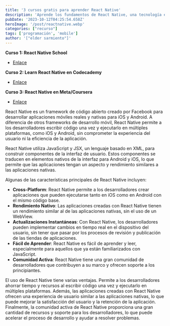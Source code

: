 ```yaml
---
title: '3 cursos gratis para aprender React Native'
description: 'Aprende los fundamentos de React Native, una tecnología esencial y demandada para el desarrollo de aplicaciones móviles.'
pubDate: '2023-10-12T04:25:54.658Z'
heroImage: '/post/reactnative.webp'
categories: ["recurso"]
tags: ['programación', 'mobile']
author: '["elder sarmiento"]'
---
```


**Curso 1: React Native School**
- [Enlace](https://www.reactnativeschool.com/react-native-basics)

**Curso 2: Learn React Native en Codecademy**
- [Enlace](https://www.codecademy.com/learn/learn-react-native)

**Curso 3: React Native en Meta/Coursera**
- [Enlace](https://www.coursera.org/learn/react-native-course)

React Native es un framework de código abierto creado por Facebook para desarrollar aplicaciones móviles reales y nativas para iOS y Android. A diferencia de otros frameworks de desarrollo móvil, React Native permite a los desarrolladores escribir código una vez y ejecutarlo en múltiples plataformas, como iOS y Android, sin comprometer la experiencia del usuario ni la eficiencia de la aplicación.

React Native utiliza JavaScript y JSX, un lenguaje basado en XML, para construir componentes de la interfaz de usuario. Estos componentes se traducen en elementos nativos de la interfaz para Android y iOS, lo que permite que las aplicaciones tengan un aspecto y rendimiento similares a las aplicaciones nativas.

Algunas de las características principales de React Native incluyen:

- **Cross-Platform**: React Native permite a los desarrolladores crear aplicaciones que pueden ejecutarse tanto en iOS como en Android con el mismo código base.
- **Rendimiento Nativo**: Las aplicaciones creadas con React Native tienen un rendimiento similar al de las aplicaciones nativas, sin el uso de un WebView.
- **Actualizaciones Instantáneas**: Con React Native, los desarrolladores pueden implementar cambios en tiempo real en el dispositivo del usuario, sin tener que pasar por los procesos de revisión y publicación de las tiendas de aplicaciones.
- **Fácil de Aprender**: React Native es fácil de aprender y leer, especialmente para aquellos que ya están familiarizados con JavaScript.
- **Comunidad Activa**: React Native tiene una gran comunidad de desarrolladores que contribuyen a su marco y ofrecen soporte a los principiantes.

El uso de React Native tiene varias ventajas. Permite a los desarrolladores ahorrar tiempo y recursos al escribir código una vez y ejecutarlo en múltiples plataformas. Además, las aplicaciones creadas con React Native ofrecen una experiencia de usuario similar a las aplicaciones nativas, lo que puede mejorar la satisfacción del usuario y la retención de la aplicación. Finalmente, la comunidad activa de React Native proporciona una gran cantidad de recursos y soporte para los desarrolladores, lo que puede acelerar el proceso de desarrollo y ayudar a resolver problemas.